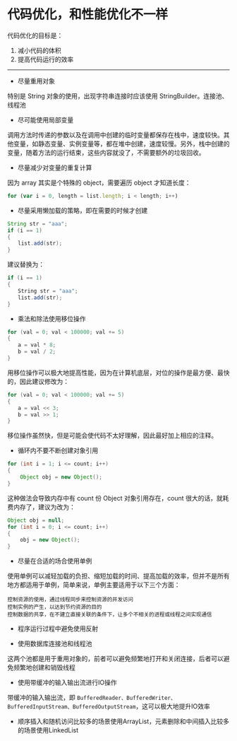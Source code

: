 # 代码优化，和性能优化不一样

代码优化的目标是：

1. 减小代码的体积
1. 提高代码运行的效率

---

* 尽量重用对象

特别是 String 对象的使用，出现字符串连接时应该使用 StringBuilder。连接池、线程池

* 尽可能使用局部变量

调用方法时传递的参数以及在调用中创建的临时变量都保存在栈中，速度较快。其他变量，如静态变量、实例变量等，都在堆中创建，速度较慢。另外，栈中创建的变量，随着方法的运行结束，这些内容就没了，不需要额外的垃圾回收。

* 尽量减少对变量的重复计算

因为 array 其实是个特殊的 object，需要遍历 object 才知道长度：

```javascript
for (var i = 0, length = list.length; i < length; i++)
```

* 尽量采用懒加载的策略，即在需要的时候才创建

```java
String str = "aaa";
if (i == 1)
{
　　list.add(str);
}
```

建议替换为：

```java
if (i == 1)
{
　　String str = "aaa";
　　list.add(str);
}
```

* 乘法和除法使用移位操作

```java
for (val = 0; val < 100000; val += 5)
{
　　a = val * 8;
　　b = val / 2;
}
```

用移位操作可以极大地提高性能，因为在计算机底层，对位的操作是最方便、最快的，因此建议修改为：

```java
for (val = 0; val < 100000; val += 5)
{
　　a = val << 3;
　　b = val >> 1;
}
```

移位操作虽然快，但是可能会使代码不太好理解，因此最好加上相应的注释。

* 循环内不要不断创建对象引用

```java
for (int i = 1; i <= count; i++)
{
    Object obj = new Object();
}
```

这种做法会导致内存中有 count 份 Object 对象引用存在，count 很大的话，就耗费内存了，建议为改为：

```java
Object obj = null;
for (int i = 0; i <= count; i++)
{
    obj = new Object();
}
```

* 尽量在合适的场合使用单例

使用单例可以减轻加载的负担、缩短加载的时间、提高加载的效率，但并不是所有地方都适用于单例，简单来说，单例主要适用于以下三个方面：

    控制资源的使用，通过线程同步来控制资源的并发访问
    控制实例的产生，以达到节约资源的目的
    控制数据的共享，在不建立直接关联的条件下，让多个不相关的进程或线程之间实现通信

* 程序运行过程中避免使用反射

* 使用数据库连接池和线程池

这两个池都是用于重用对象的，前者可以避免频繁地打开和关闭连接，后者可以避免频繁地创建和销毁线程

* 使用带缓冲的输入输出流进行IO操作

带缓冲的输入输出流，即 `BufferedReader、BufferedWriter、BufferedInputStream、BufferedOutputStream`，这可以极大地提升IO效率

* 顺序插入和随机访问比较多的场景使用ArrayList，元素删除和中间插入比较多的场景使用LinkedList